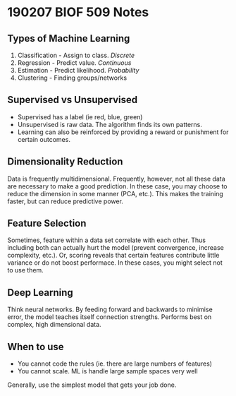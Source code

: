 # 190207 BIOF 509 Notes

## Types of Machine Learning

1. Classification - Assign to class. *Discrete*
2. Regression - Predict value. *Continuous*
3. Estimation - Predict likelihood. *Probability*
4. Clustering - Finding groups/networks

## Supervised vs Unsupervised

- Supervised has a label (ie red, blue, green)
- Unsupervised is raw data. The algorithm finds its own patterns.
- Learning can also be reinforced by providing a reward or punishment for certain outcomes.

## Dimensionality Reduction

Data is frequently multidimensional. Frequently, however, not all these data are necessary to make a good prediction. In these case, you may choose to reduce the dimension in some manner (PCA, etc.). This makes the training faster, but can reduce predictive power.

## Feature Selection

Sometimes, feature within a data set correlate with each other. Thus including both can actually hurt the model (prevent convergence, increase complexity, etc.). Or, scoring reveals that certain features contribute little variance or do not boost performace. In these cases, you might select not to use them.

## Deep Learning

Think neural networks. By feeding forward and backwards to minimise error, the model teaches itself connection strengths. Performs best on complex, high dimensional data.

## When to use

- You cannot code the rules (ie. there are large numbers of features)
- You cannot scale. ML is handle large sample spaces very well

Generally, use the simplest model that gets your job done.
